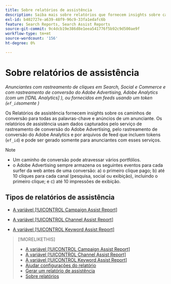 ```yaml
---
title: Sobre relatórios de assistência
description: Saiba mais sobre relatórios que fornecem insights sobre caminhos de conversão.
exl-id: b402727e-a639-48f9-96c9-33fa1edafc6b
feature: Search Reports, Search Assist Reports
source-git-commit: 9c4dcb19e386d8e1eea541776f5b92c9d500ae9f
workflow-type: tm+mt
source-wordcount: '156'
ht-degree: 0%

---
```


# Sobre relatórios de assistência

*Anunciantes com rastreamento de cliques em Search, Social e Commerce e com rastreamento de conversão do Adobe Advertising, Adobe Analytics (com um [!DNL Analytics] ), ou fornecidos em feeds usando um token (`ef_id`somente )*

Os Relatórios de assistência fornecem insights sobre os caminhos de conversão para todas as palavras-chave e anúncios de um anunciante. Os relatórios de assistência usam dados capturados pelo serviço de rastreamento de conversão do Adobe Advertising, pelo rastreamento de conversão do Adobe Analytics e por arquivos de feed que incluem tokens (`ef_id`) e pode ser gerado somente para anunciantes com esses serviços.

>[!NOTE]
>
>* Um caminho de conversão pode atravessar vários portfólios.
>* o Adobe Advertising sempre armazena os seguintes eventos para cada surfer da web antes de uma conversão: a) o primeiro clique pago; b) até 10 cliques para cada canal (pesquisa, social ou exibição), incluindo o primeiro clique; e c) até 10 impressões de exibição.

## Tipos de relatórios de assistência

* [A variável [!UICONTROL Campaign Assist Report]](/help/search-social-commerce/reports/management/assist/campaign-assist-report.md)

* [A variável [!UICONTROL Channel Assist Report]](/help/search-social-commerce/reports/management/assist/channel-assist-report.md)

* [A variável [!UICONTROL Keyword Assist Report]](/help/search-social-commerce/reports/management/assist/keyword-assist-report.md)

>[!MORELIKETHIS]
>
>* [A variável [!UICONTROL Campaign Assist Report]](campaign-assist-report.md)
>* [A variável [!UICONTROL Channel Assist Report]](channel-assist-report.md)
>* [A variável [!UICONTROL Keyword Assist Report]](keyword-assist-report.md)
>* [Ajudar configurações do relatório](assist-report-settings.md)
>* [Gerar um relatório de assistência](assist-report-generate.md)
>* [Sobre relatórios](/help/search-social-commerce/reports/report-about.md)
